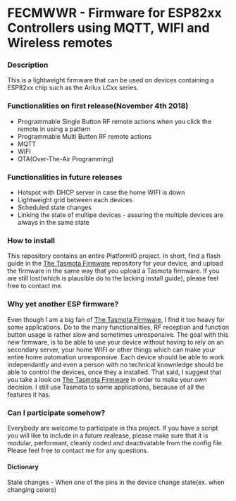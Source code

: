 # FECMWWR - Firmware for ESP82xx Controllers using MQTT, WIFI and Wireless remotes

### Description
This is a lightweight firmware that can be used on devices containing a ESP82xx chip such as the Arilux LCxx series.

### Functionalities on first release(November 4th 2018)
 - Programmable Single Button RF remote actions when you click the remote in using a pattern
 - Programmable Multi Button RF remote actions
 - MQTT
 - WIFI
 - OTA(Over-The-Air Programming)
 
### Functionalities in future releases
 - Hotspot with DHCP server in case the home WIFI is down
 - Lightweight grid between each devices
 - Scheduled state changes
 - Linking the state of multipe devices - assuring the multiple devices are always in the same state
 
### How to install
This repository contains an entire PlatformIO project. In short, find a flash guide in the [The Tasmota Firmware](https://github.com/arendst/Sonoff-Tasmota "Repository of the Tasmmota Firmware") repository for your device, and upload the firmware in the same way that you upload a Tasmota firmware.
If you are still lost(which is plausible do to the lacking install guide), please feel free to contact me.
 
### Why yet another ESP firmware?
Even though I am a big fan of [The Tasmota Firmware](https://github.com/arendst/Sonoff-Tasmota "Repository of the Tasmmota Firmware"), I find it too heavy for some applications. Do to the many functionalities, RF reception and function button usage is rather slow and sometimes unresponsive.
The goal with this new firmware, is to be able to use your device without having to rely on an secondary server, your home WIFI or other things which can make your entire home automation unresponsive. Each device should be able to work independantly and even a person with no technical knownledge should be able to control the devices, once they a installed.
That said, I suggest that you take a look on [The Tasmota Firmware](https://github.com/arendst/Sonoff-Tasmota "Repository of the Tasmmota Firmware") in order to make your own decision. I still use Tasmota to some applications, because of all the features it has. 

### Can I participate somehow?
Everybody are welcome to participate in this project. If you have a script you will like to include in a future realease, please make sure that it is modular, performant, cleanly coded and deactivatable from the config file.
Please feel free to contact me for any questions.
 
#### Dictionary
 State changes - When one of the pins in the device change state(ex. when changing colors)
